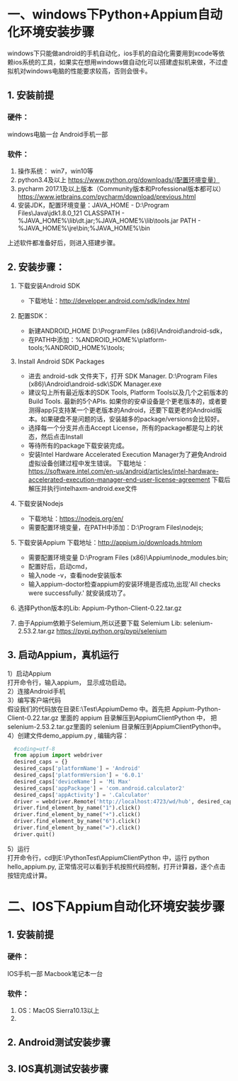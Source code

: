 # 一、windows下Python+Appium自动化环境安装步骤
  windows下只能做android的手机自动化，ios手机的自动化需要用到xcode等依赖ios系统的工具，如果实在想用windows做自动化可以搭建虚拟机来做，不过虚拟机对windows电脑的性能要求较高，否则会很卡。
  ## 1. 安装前提
  ### 硬件：
  windows电脑一台
  Android手机一部
  ### 软件：
  1. 操作系统： win7，win10等
  2. python3.4及以上 https://www.python.org/downloads/(配置环境变量）
  3. pycharm 2017.1及以上版本（Community版本和Professional版本都可以）
    https://www.jetbrains.com/pycharm/download/previous.html
  4. 安装JDK，配置环境变量：JAVA_HOME - D:\Program Files\Java\jdk1.8.0_121
    CLASSPATH - %JAVA_HOME%\lib\dt.jar;%JAVA_HOME%\lib\tools.jar
    PATH - %JAVA_HOME%\jre\bin;%JAVA_HOME%\bin
  
  上述软件都准备好后，则进入搭建步骤。
  ## 2. 安装步骤：
  1. 下载安装Android SDK
      - 下载地址：http://developer.android.com/sdk/index.html
      
  2. 配置SDK：
      - 新建ANDROID_HOME  D:\ProgramFiles (x86)\Android\android-sdk，
      - 在PATH中添加：%ANDROID_HOME%\platform-tools;%ANDROID_HOME%\tools;
      
  3. Install Android SDK Packages
      - 进去 android-sdk 文件夹下，打开 SDK Manager. D:\Program Files (x86)\Android\android-sdk\SDK Manager.exe
      - 建议勾上所有最近版本的SDK Tools, Platform Tools以及几个之前版本的Build Tools. 最新的5个APIs. 如果你的安卓设备是个更老版本的，或者要测得app只支持某一个更老版本的Android，还要下载更老的Android版本。如果硬盘不是问题的话，安装越多的package/versions会比较好。
      - 选择每一个分支并点击Accept License，所有的package都是勾上的状态，然后点击Install
      - 等待所有的package下载安装完成。
      - 安装Intel Hardware Accelerated Execution Manager为了避免Android虚拟设备创建过程中发生错误。
      下载地址：https://software.intel.com/en-us/android/articles/intel-hardware-accelerated-execution-manager-end-user-license-agreement 
      下载后解压并执行intelhaxm-android.exe文件 
      
  4. 下载安装Nodejs
      - 下载地址：https://nodejs.org/en/
      - 需要配置环境变量，在PATH中添加：D:\Program Files\nodejs;
      
  5. 下载安装Appium
      下载地址：http://appium.io/downloads.htmlom
      - 需要配置环境变量 D:\Program Files (x86)\Appium\node_modules\.bin;
      - 配置好后，启动cmd，
      - 输入node -v，查看node安装版本
      - 输入appium-doctor检查appium的安装环境是否成功,出现'All checks were successfully.' 就安装成功了。
  
  6. 选择Python版本的Lib: Appium-Python-Client-0.22.tar.gz
  7. 由于Appium依赖于Selemium,所以还要下载 Selemium Lib: selenium-2.53.2.tar.gz   https://pypi.python.org/pypi/selenium
 
 ## 3. 启动Appium，真机运行
 1）启动Appium<br>
  打开命令行，输入appium， 显示成功启动。<br>
 2）连接Android手机<br>
 3）编写客户端代码<br>
  假设我们的代码放在目录E:\Test\AppiumDemo 中。首先把 Appium-Python-Client-0.22.tar.gz 里面的 appium 目录解压到AppiumClientPython 中， 把 selenium-2.53.2.tar.gz里面的 selenium 目录解压到AppiumClientPython中。<br>
 4）创建文件demo_appium.py , 编辑内容：<br>
```python
  #coding=utf-8
  from appium import webdriver
  desired_caps = {}
  desired_caps['platformName'] = 'Android'
  desired_caps['platformVersion'] = '6.0.1'
  desired_caps['deviceName'] = 'Mi Max'
  desired_caps['appPackage'] = 'com.android.calculator2'
  desired_caps['appActivity'] = '.Calculator'
  driver = webdriver.Remote('http://localhost:4723/wd/hub', desired_caps)
  driver.find_element_by_name("1").click()
  driver.find_element_by_name("+").click()
  driver.find_element_by_name("6").click()
  driver.find_element_by_name("=").click()
  driver.quit()
```
5）运行<br>
打开命令行，cd到E:\PythonTest\AppiumClientPython 中，运行 python hello_appium.py, 正常情况可以看到手机按照代码控制，打开计算器，逐个点击按钮完成计算。<br>


# 二、IOS下Appium自动化环境安装步骤
  ## 1. 安装前提

  ### 硬件：
  IOS手机一部
  Macbook笔记本一台

  ### 软件：
  1. OS：MacOS Sierra10.13以上
  2. 

  ## 2. Android测试安装步骤

  ## 3. IOS真机测试安装步骤 
